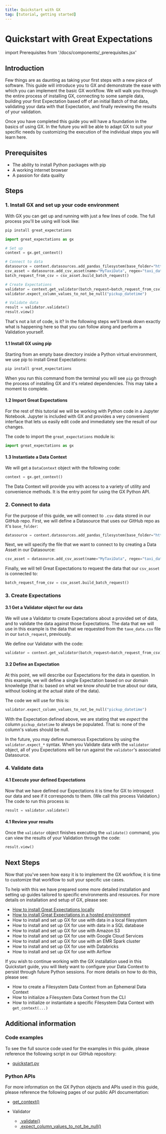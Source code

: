 ```yaml
---
title: Quickstart with GX
tag: [tutorial, getting started]
---
```

# Quickstart with Great Expectations

import Prerequisites from '/docs/components/_prerequisites.jsx'

## Introduction

Few things are as daunting as taking your first steps with a new piece of software.  This guide will introduce you to GX and demonstrate the ease with which you can implement the basic GX workflow. We will walk you through the entire process of installing GX, connecting to some sample data, building your first Expectation based off of an initial Batch of that data, validating your data with that Expectation, and finally reviewing the results of your validation.

Once you have completed this guide you will have a foundation in the basics of using GX.  In the future you will be able to adapt GX to suit your specific needs by customizing the execution of the individual steps you will learn here.

## Prerequisites

<Prerequisites requirePython = {true} requireInstallation = {false} requireDataContext = {false} requireSourceData = {null} requireDatasource = {false} requireExpectationSuite = {false}>

- The ability to install Python packages with pip
- A working internet browser
- A passion for data quality

</Prerequisites> 


## Steps

### 1. Install GX and set up your code environment

With GX you can get up and running with just a few lines of code.  The full process you'll be using will look like:

```bash title="Terminal input"
pip install great_expectations
```

```python title="Python code"
import great_expectations as gx

# Set up
context = gx.get_context()

# Connect to data
datasource = context.datasources.add_pandas_filesystem(base_folder="https://raw.githubusercontent.com/great_expectations/")
csv_asset = datasource.add_csv_asset(name="MyTaxiData", regex="taxi_data.csv")
batch_request_from_csv = csv_asset.build_batch_request()

# Create Expectations
validator = context.get_validator(batch_request=batch_request_from_csv)
validator.expect_column_values_to_not_be_null("pickup_datetime")

# Validate data
result = validator.validate()
result.view()
```

That's not a lot of code, is it?  In the following steps we'll break down exactly what is happening here so that you can follow along and perform a Validation yourself.

#### 1.1 Install GX using pip

Starting from an empty base directory inside a Python virtual environment, we use pip to install Great Expectations:

```bash title="Terminal input"
pip install great_expectations
```

When you run this command from the terminal you will see `pip` go through the process of installing GX and it's related dependencies.  This may take a moment to complete.

#### 1.2 Import Great Expectations

For the rest of this tutorial we will be working with Python code in a Jupyter Notebook. Jupyter is included with GX and provides a very convenient interface that lets us easily edit code and immediately see the result of our changes.

The code to import the `great_expectations` module is:

```python title="Python code"
import great_expectations as gx
```

#### 1.3 Instantiate a Data Context

We will get a `DataContext` object with the following code:

```python title="Python code"
context = gx.get_context()
```

The Data Context will provide you with access to a variety of utility and convenience methods.  It is the entry point for using the GX Python API.

### 2. Connect to data

For the purpose of this guide, we will connect to `.csv` data stored in our GitHub repo.  First, we will define a Datasource that uses our GitHub repo as it's `base_folder`:

```python title="Python code"
datasource = context.datasources.add_pandas_filesystem(base_folder="https://raw.githubusercontent.com/great_expectations/")
```

Next, we will specify the file that we want to connect to by creating a Data Asset in our Datasource:

```python title="Python code"
csv_asset = datasource.add_csv_asset(name="MyTaxiData", regex="taxi_data.csv")
```

Finally, we will tell Great Expectations to request the data that our `csv_asset` is connected to:

```python title="Python code"
batch_request_from_csv = csv_asset.build_batch_request()
```


### 3. Create Expectations

#### 3.1 Get a Validator object for our data

We will use a Validator to create Expectations about a provided set of data, and to validate the data against those Expectations.  The data that we will use in this example is the data that we requested from the `taxe_data.csv` file in our `batch_request`, previously.

We define our Validator with the code:

```python title="Python code"
validator = context.get_validator(batch_request=batch_request_from_csv)
```

#### 3.2 Define an Expectation

At this point, we will describe our Expectations for the data in question.  In this example, we will define a single Expectation based on our domain knowledge (that is: based on what we know _should_ be true about our data, without looking at the actual state of the data).

The code we will use for this is:

```python title="Python code"
validator.expect_column_values_to_not_be_null("pickup_datetime")
```

With the Expectation defined above, we are stating that we _expect_ the column `pickup_datetime` to always be populated.  That is: none of the column's values should be null.

In the future, you may define numerous Expectations by using the `validator.expect_*` syntax.  When you Validate data with the `validator` object, all of you Expectations will be run against the `validator`'s associated Datasource.

### 4. Validate data

#### 4.1 Execute your defined Expectations

Now that we have defined our Expectations it is time for GX to introspect our data and see if it corresponds to them.  (We call this process Validation.)  The code to run this process is:

```python title="Python code"
result = validator.validate()
```

#### 4.1 Review your results

Once the `validator` object finishes executing the `validate()` command, you can view the results of your Validation through the code:

```python title="Python code"
result.view()
```

## Next Steps 

Now that you've seen how easy it is to implement the GX workflow, it is time to customize that workflow to suit your specific use cases.

To help with this we have prepared some more detailed installation and setting up guides tailored to specific environments and resources.  For more details on installation and setup of GX, please see:
- [How to install Great Expectations locally](/docs/guides/setup/installation/local.md)
- [How to install Great Expectations in a hosted environment](/docs/guides/setup/installation/hosted_environment.md)
- How to install and set up GX for use with data in a local filesystem
- How to install and set up GX for use with data in a SQL database
- How to install and set up GX for use with Amazon S3
- How to install and set up GX for use with Google Cloud Services
- How to install and set up GX for use with an EMR Spark cluster
- How to install and set up GX for use with Databricks
- How to install and set up GX for use with Airflow

If you wish to continue working with the GX installation used in this Quickstart guide, you will likely want to configure your Data Context to persist through future Python sessions.  For more details on how to do this, please see:
- How to create a Filesystem Data Context from an Ephemeral Data Context
- How to initialize a Filesystem Data Context from the CLI
- How to initialize or instantiate a specific Filesystem Data Context with `get_context(...)`

## Additional information

### Code examples

To see the full source code used for the examples in this guide, please reference the following script in our GitHub repository:
- [quickstart.py](https://path/to/the/script/on/github.com)

### Python APIs

For more information on the GX Python objects and APIs used in this guide, please reference the following pages of our public API documentation:

- [get_context()](https://docs.greatexpectations.io/docs/reference/api/util.py/#great_expectations.util.get_context)

- Validator
  - [.validate()](https://docs.greatexpectations.io/docs/reference/api/validator/validator/Validator_class#great_expectations.validator.validator.Validator.validate)
  - [.expect_column_values_to_not_be_null()](https://greatexpectations.io/expectations/expect_column_values_to_not_be_null)
